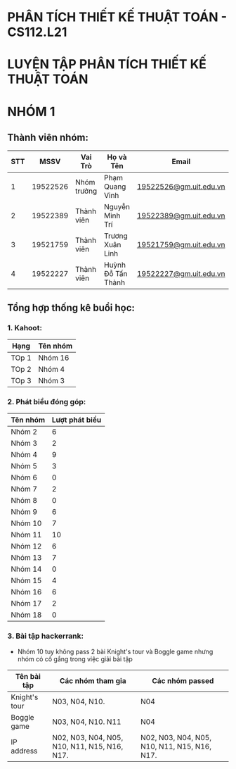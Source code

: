 # **PHÂN TÍCH THIẾT KẾ THUẬT TOÁN - CS112.L21**
# **LUYỆN TẬP PHÂN TÍCH THIẾT KẾ THUẬT TOÁN**
# **NHÓM 1**
## **Thành viên nhóm:**

| STT    | MSSV          | Vai Trò      | Họ và Tên           | Email                   |
| ------ |---------------|--------------|---------------------|-------------------------|
| 1      | 19522526      | Nhóm trưởng  | Phạm Quang Vinh     |19522526@gm.uit.edu.vn   |
| 2      | 19522389      | Thành viên   | Nguyễn Minh Trí     |19522389@gm.uit.edu.vn   |
| 3      | 19521759      | Thành viên   | Trương Xuân Linh    |19521759@gm.uit.edu.vn   |
| 4      | 19522227      | Thành viên   | Huỳnh Đỗ Tấn Thành  |19522227@gm.uit.edu.vn   |


## **Tổng hợp thống kê buổi học:**
### **1. Kahoot:**

| Hạng | Tên nhóm |
|------|----------|
| TOp 1| Nhóm 16  |
| TOp 2| Nhóm 4   |
| TOp 3| Nhóm 3   |

### **2. Phát biểu đóng góp:**

| Tên nhóm | Lượt phát biểu |
|----------|----------------|
|Nhóm 2    |       6        |
|Nhóm 3    |        2       |
|Nhóm 4    |       9        |
|Nhóm 5    |        3       |
|Nhóm 6    |         0      |
|Nhóm 7    |         2      |
|Nhóm 8    |       0        |
|Nhóm 9    |        6       |
|Nhóm 10   |        7       |
|Nhóm 11   |         10     |
|Nhóm 12   |         6      |
|Nhóm 13   |         7      |
|Nhóm 14   |         0      |
|Nhóm 15   |        4       |
|Nhóm 16   |       6        |
|Nhóm 17   |        2       |
|Nhóm 18   |         0      |

### **3. Bài tập hackerrank:**

* Nhóm 10 tuy không pass 2 bài Knight's tour và Boggle game nhưng nhóm có cố gắng trong việc giải bài tập

| Tên bài tập  | Các nhóm tham gia | Các nhóm passed |
|--------------|-------------------|-----------------|
| Knight's tour| N03, N04, N10.    | N04 |
| Boggle game  | N03, N04, N10. N11    | N04 |
| IP address   | N02, N03, N04, N05, N10, N11, N15, N16, N17. | N02, N03, N04, N05, N10, N11, N15, N16, N17. |
